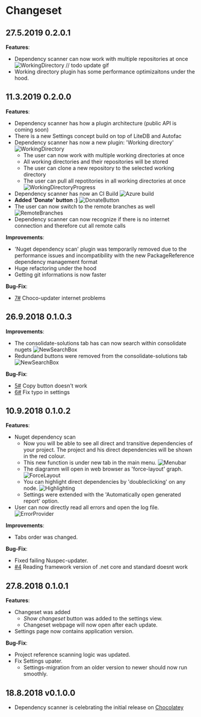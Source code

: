 # Changeset

<!---
## Coming in the new release
-->
## 27.5.2019 0.2.0.1

**Features**:

- Dependency scanner can now work with multiple repositories at once
![WorkingDirectory](pic/2019-03-16.gif) // todo update gif
- Working directory plugin has some performance optimizaitons under the hood.

## 11.3.2019 0.2.0.0

**Features**:

- Dependency scanner has how a plugin architecture (public API is coming soon)
- There is a new Settings concept build on top of LiteDB and Autofac
- Dependency scanner has now a new plugin: 'Working directory'
![WorkingDirectory](pic/2019-03-11_2.png)
  - The user can now work with multiple working directories at once
  - All working directories and their repositories will be stored
  - The user can clone a new repository to the selected working directory
  - The user can pull all repotitories in all working directories at once
![WorkingDirectoryProgress](pic/2019-03-11_3.gif)
- Dependency scanner has now an CI Build ![Azure build](https://dev.azure.com/DependencyScanner/DependencyScanner/_apis/build/status/CI-Master)
- **Added 'Donate' button :)**
![DonateButton](pic/2019-03-11_4.png)
- The user can now switch to the remote branches as well
![RemoteBranches](pic/2019-03-11_1.png)
- Dependency scanner can now recognize if there is no internet connection and therefore cut all remote calls

**Improvements**:

- 'Nuget dependency scan' plugin was temporarily removed due to the performance issues and incompatibility with the new PackageReference dependency management format
- Huge refactoring under the hood
- Getting git informations is now faster

**Bug-Fix**:
- [7#](https://github.com/MiroslavMikus/DependencyScanner/issues/7) Choco-updater internet problems

## 26.9.2018 0.1.0.3

**Improvements**:
- The consolidate-solutions tab has can now search within consolidate nugets
![NewSearchBox](pic/2018-09-26_1.png)
- Redundand buttons were removed from the consolidate-solutions tab 
![NewSearchBox](pic/2018-09-26.png)

**Bug-Fix**:

- [5#](https://github.com/MiroslavMikus/DependencyScanner/issues/5) Copy button doesn't work
- [6#](https://github.com/MiroslavMikus/DependencyScanner/issues/6) Fix typo in settings

## 10.9.2018 0.1.0.2

**Features**:
- Nuget dependency scan
  - Now you will be able to see all direct and transitive dependencies of your project. The project and his direct dependencies will be shown in the red colour.
  - This new function is under new tab in the main menu.
![Menubar](pic/2018-09-04.png)
  - The diagramm will open in web browser as 'force-layout' graph.
![ForceLayout](pic/2018-09-04_1.gif)
  - You can highlight direct dependencies by 'doubleclicking' on any node.
![Highlighting](pic/2018-09-04_2.gif)
  - Settings were extended with the 'Automatically open generated report' option.
- User can now directly read all errors and open the log file.
![ErrorProvider](pic/2018-09-07.png)

**Improvements**:
- Tabs order was changed.

**Bug-Fix**:

- Fixed failing Nuspec-updater.
- [#4](https://github.com/MiroslavMikus/DependencyScanner/issues/4) Reading framework version of .net core and standard doesnt work

## 27.8.2018 0.1.0.1
**Features**:

- Changeset was added
  - *Show changeset* button was added to the settings view.
  - Changeset webpage will now open after each update.
- Settings page now contains application version.

**Bug-Fix**:

- Project reference scanning logic was updated.
- Fix Settings upater.
  - Settings-migration from an older version to newer should now run smoothly.

## 18.8.2018 v0.1.0.0

- Dependency scanner is celebrating the initial release on [Chocolatey](https://chocolatey.org/packages/dependency-scanner)
